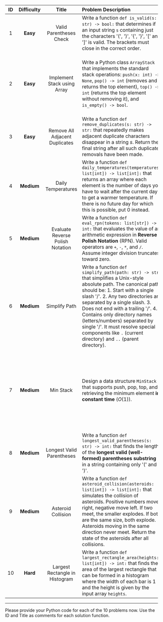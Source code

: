 | ID | Difficulty | Title | Problem Description | Example Case |
| :---: | :---: | :---: | :--- | :--- |
| 1 | **Easy** | Valid Parentheses Check | Write a function `def is_valid(s: str) -> bool:` that determines if an input string `s` containing just the characters '(', ')', '{', '}', '[' and ']' is valid. The brackets must close in the correct order. | **Input:** `s = "()[]{}"` <br>**Output:** `True` |
| 2 | **Easy** | Implement Stack using Array | Write a Python class `ArrayStack` that implements the standard stack operations: `push(x: int) -> None`, `pop() -> int` (removes and returns the top element), `top() -> int` (returns the top element without removing it), and `is_empty() -> bool`. | **Input:** Sequence of calls: `push(1), push(2), top(), pop(), is_empty()` <br>**Output:** Sequence of results: `None, None, 2, 2, False` |
| 3 | **Easy** | Remove All Adjacent Duplicates | Write a function `def remove_duplicates(s: str) -> str:` that repeatedly makes adjacent duplicate characters disappear in a string $s$. Return the final string after all such duplicate removals have been made. | **Input:** `s = "abbaca"` <br>**Output:** `"ca"` (Process: "abbaca" $\to$ "aaca" $\to$ "ca") |
| 4 | **Medium** | Daily Temperatures | Write a function `def daily_temperatures(temperatures: list[int]) -> list[int]:` that returns an array where each element is the number of days you have to wait after the current day to get a warmer temperature. If there is no future day for which this is possible, put 0 instead. | **Input:** `temperatures = [73, 74, 75, 71, 69, 72, 76, 73]` <br>**Output:** `[1, 1, 4, 2, 1, 1, 0, 0]` |
| 5 | **Medium** | Evaluate Reverse Polish Notation | Write a function `def eval_rpn(tokens: list[str]) -> int:` that evaluates the value of an arithmetic expression in **Reverse Polish Notation** (RPN). Valid operators are `+`, `-`, `*`, and `/`. Assume integer division truncates toward zero. | **Input:** `tokens = ["2", "1", "+", "3", "*"]` <br>**Output:** `9` (Calculation: $(2+1) \times 3 = 9$) |
| 6 | **Medium** | Simplify Path | Write a function `def simplify_path(path: str) -> str:` that simplifies a Unix-style absolute path. The canonical path should be: 1. Start with a single slash '/'. 2. Any two directories are separated by a single slash. 3. Does not end with a trailing '/'. 4. Contains only directory names (letters/numbers) separated by single '/'. It must resolve special components like `.` (current directory) and `..` (parent directory). | **Input:** `path = "/home//foo/."` <br>**Output:** `"/home/foo"` |
| 7 | **Medium** | Min Stack | Design a data structure `MinStack` that supports push, pop, top, and retrieving the minimum element **in constant time** ($O(1)$). | **Input:** Sequence of calls: `push(-2), push(0), push(-3), getMin(), pop(), top(), getMin()` <br>**Output:** Sequence of results: `None, None, None, -3, None, 0, -2` |
| 8 | **Medium** | Longest Valid Parentheses | Write a function `def longest_valid_parentheses(s: str) -> int:` that finds the length of the **longest valid (well-formed) parentheses substring** in a string containing only '(' and ')'. | **Input:** `s = "()(()"` <br>**Output:** `2` (The longest is "()") |
| 9 | **Medium** | Asteroid Collision | Write a function `def asteroid_collision(asteroids: list[int]) -> list[int]:` that simulates the collision of asteroids. Positive numbers move right, negative move left. If two meet, the smaller explodes. If both are the same size, both explode. Asteroids moving in the same direction never meet. Return the state of the asteroids after all collisions. | **Input:** `asteroids = [5, 10, -5]` <br>**Output:** `[5, 10]` (10 destroys -5) |
| 10 | **Hard** | Largest Rectangle in Histogram | Write a function `def largest_rectangle_area(heights: list[int]) -> int:` that finds the area of the largest rectangle that can be formed in a histogram where the width of each bar is 1 and the height is given by the input array `heights`. | **Input:** `heights = [2, 1, 5, 6, 2, 3]` <br>**Output:** `10` (The rectangle spans bars 3 and 4 with height 5) |

-----

Please provide your Python code for each of the 10 problems now. Use the ID and Title as comments for each solution function.